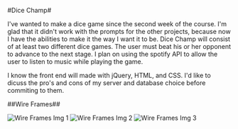 #Dice Champ#

I've wanted to make a dice game since the second week of the course. I'm glad that it didn't work with the prompts for the other projects, because now I have the abilities to make it the way I want it to be. Dice Champ will consist of at least two different dice games. The user must beat his or her opponent to advance to the next stage. I plan on using the spotify API to allow the user to listen to music while playing the game. 

I know the front end will made with jQuery, HTML, and CSS. I'd like to dicuss the pro's and cons of my server and database choice before commiting to them. 

##Wire Frames##

![Wire Frames Img 1](/images/20160120_112550.jpg)
![Wire Frames Img 2](/images/20160120_112604.jpg)
![Wire Frames Img 3](/images/20160120_112637.jpg)
